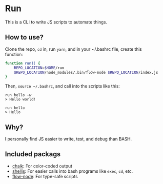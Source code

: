 # Run

This is a CLI to write JS scripts to automate things.

## How to use?

Clone the repo, `cd` in, run `yarn`, and in your ~/.bashrc file, create this function:

```BASH
function run() {
	REPO_LOCATION=$HOME/run
	$REPO_LOCATION/node_modules/.bin/flow-node $REPO_LOCATION/index.js "$@"
}
```

Then, `source ~/.bashrc`, and call into the scripts like this:

```
run hello -w
> Hello world!

run hello
> Hello
```

## Why?

I personally find JS easier to write, test, and debug than BASH.

## Included packags

- [chalk](https://www.npmjs.com/package/chalk): For color-coded output
- [shelljs](https://www.npmjs.com/package/shelljs): For easier calls into bash programs like `exec`, `cd`, etc.
- [flow-node](https://www.npmjs.com/package/flow-node): For type-safe scripts

